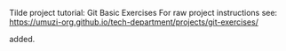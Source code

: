 Tilde project tutorial: Git Basic Exercises For raw project instructions see:
https://umuzi-org.github.io/tech-department/projects/git-exercises/ 

added.
